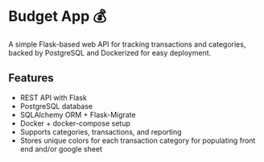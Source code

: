 # Budget App 💰

A simple Flask-based web API for tracking transactions and categories, backed by PostgreSQL and Dockerized for easy deployment.

## Features
- REST API with Flask
- PostgreSQL database
- SQLAlchemy ORM + Flask-Migrate
- Docker + docker-compose setup
- Supports categories, transactions, and reporting
- Stores unique colors for each transaction category for populating front end and/or google sheet

